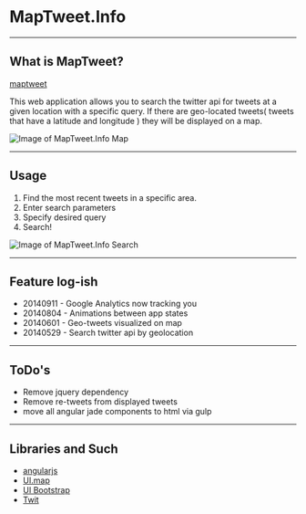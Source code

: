 # MapTweet.Info

----
## What is MapTweet?
[maptweet](http://maptweet.herokuapp.com)

This web application allows you to search the twitter api for tweets at a given location with a specific query. If there are geo-located tweets( tweets that have a latitude and longitude ) they will be displayed on a map.

![Image of MapTweet.Info Map](http://www.hartzis.me/images/maptweet-info-ss.png)

----
## Usage
1. Find the most recent tweets in a specific area.
2. Enter search parameters
3. Specify desired query
4. Search!

![Image of MapTweet.Info Search](http://www.hartzis.me/images/maptweet-search-ss.png)

----
## Feature log-ish
* 20140911 - Google Analytics now tracking you
* 20140804 - Animations between app states
* 20140601 - Geo-tweets visualized on map
* 20140529 - Search twitter api by geolocation

----
## ToDo's
* Remove jquery dependency
* Remove re-tweets from displayed tweets
* move all angular jade components to html via gulp

----
## Libraries and Such
* [angularjs](https://angularjs.org/)
* [UI.map](http://angular-ui.github.io/ui-map/)
* [UI Bootstrap](http://angular-ui.github.io/bootstrap/)
* [Twit](https://www.npmjs.org/package/twit)
